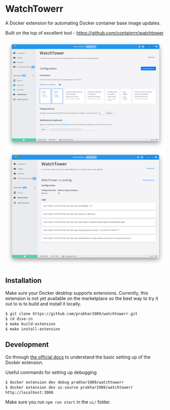 # WatchTowerr

A Docker extension for automating Docker container base image updates. 

Built on the top of excellent tool - https://github.com/containrrr/watchtower

![i1](screenshots/1.png)
![i2](screenshots/2.png)

## Installation

Make sure your Docker desktop supports extensions. Currently, this extension is not yet available on the marketplace so the best way to try it out to is to build and install it locally.

```
$ git clone https://github.com/prakhar1989/watchtowerr.git
$ cd dive-in
$ make build-extension
$ make install-extension
```

## Development

Go through [the official docs](https://docs.docker.com/desktop/extensions-sdk/quickstart/) to understand the basic setting up of the Docker extension.

Useful commands for setting up debugging

```
$ docker extension dev debug prakhar1989/watchtowerr
$ docker extension dev ui-source prakhar1989/watchtowerr http://localhost:3000
```

Make sure you run `npm run start` in the `ui/` folder.